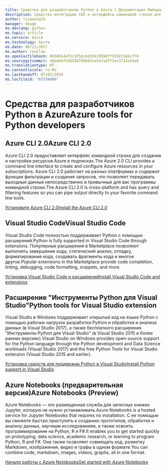 ```yaml
---
title: Средства для разработчиков Python в Azure | Документация Майкрософт
description: Средства интеграции IDE и интерфейсы командной строки для разработчиков Python, работающих со службами Azure.
author: lisawong19
manager: douge
ms.devlang: python
ms.topic: article
ms.service: Azure
ms.technology: Azure
ms.date: 06/21/2017
ms.author: routlaw
ms.openlocfilehash: 0930654af3c3f5bc6d3341959dff929225ebcf7d
ms.sourcegitcommit: 46bebbf5dd558750043ce5afadff2ec3714a54e6
ms.translationtype: HT
ms.contentlocale: ru-RU
ms.lasthandoff: 07/03/2019
ms.locfileid: "67534489"
---
```

# <a name="azure-tools-for-python-developers"></a><span data-ttu-id="9309a-103">Средства для разработчиков Python в Azure</span><span class="sxs-lookup"><span data-stu-id="9309a-103">Azure tools for Python developers</span></span>

## <a name="azure-cli-20"></a><span data-ttu-id="9309a-104">Azure CLI 2.0</span><span class="sxs-lookup"><span data-stu-id="9309a-104">Azure CLI 2.0</span></span>

<span data-ttu-id="9309a-105">Azure CLI 2.0 предоставляет интерфейс командной строки для создания и настройки ресурсов Azure в подписках.</span><span class="sxs-lookup"><span data-stu-id="9309a-105">The Azure 2.0 CLI provides a command line interface to create and configure Azure resources in your subscriptions.</span></span> <span data-ttu-id="9309a-106">Azure CLI 2.0 работает на разных платформах и содержит функции фильтрации и создания запросов, что позволяет передавать выходные данные непосредственно в привычные для вас программы командной строки.</span><span class="sxs-lookup"><span data-stu-id="9309a-106">The Azure CLI 2.0 is cross-platform and has query and filtering features so you can pipe output directly to your favorite command line tools.</span></span> 

[<span data-ttu-id="9309a-107">Установите Azure CLI 2.0</span><span class="sxs-lookup"><span data-stu-id="9309a-107">Install the Azure CLI 2.0</span></span>](https://docs.microsoft.com/cli/azure/install-azure-cli)

## <a name="visual-studio-code"></a><span data-ttu-id="9309a-108">Visual Studio Code</span><span class="sxs-lookup"><span data-stu-id="9309a-108">Visual Studio Code</span></span>
<span data-ttu-id="9309a-109">Visual Studio Code полностью поддерживает Python с помощью расширений.</span><span class="sxs-lookup"><span data-stu-id="9309a-109">Python is fully supported in Visual Studio Code through extensions.</span></span> <span data-ttu-id="9309a-110">Популярные расширения в Marketplace позволяют выполнять завершение кода, статический анализ, отладку, форматирование кода, создавать фрагменты кода и многое другое.</span><span class="sxs-lookup"><span data-stu-id="9309a-110">Popular extensions in the Marketplace provide code completion, linting, debugging, code formatting, snippets, and more.</span></span>

[<span data-ttu-id="9309a-111">Установка Visual Studio Code и расширений</span><span class="sxs-lookup"><span data-stu-id="9309a-111">Install Visual Studio Code and extensions</span></span>](https://code.visualstudio.com/docs/languages/python)

## <a name="python-tools-for-visual-studio-extension"></a><span data-ttu-id="9309a-112">Расширение "Инструменты Python для Visual Studio"</span><span class="sxs-lookup"><span data-stu-id="9309a-112">Python tools for Visual Studio extension</span></span>
<span data-ttu-id="9309a-113">Visual Studio в Windows поддерживает открытый код на языке Python с помощью рабочих нагрузок разработки Python и обработки и анализа данных (в Visual Studio 2017), а также бесплатного расширения "Инструменты Python для Visual Studio" (в Visual Studio 2015 и более ранних версиях).</span><span class="sxs-lookup"><span data-stu-id="9309a-113">Visual Studio on Windows provides open-source support for the Python language through the Python development and Data Science workloads (Visual Studio 2017) and the free Python Tools for Visual Studio extension (Visual Studio 2015 and earlier).</span></span> 

[<span data-ttu-id="9309a-114">Установка средств для поддержки Python в Visual Studio</span><span class="sxs-lookup"><span data-stu-id="9309a-114">Install Python support in Visual Studio</span></span>](https://docs.microsoft.com/visualstudio/python/installation)

## <a name="azure-notebooks-preview"></a><span data-ttu-id="9309a-115">Azure Notebooks (предварительная версия)</span><span class="sxs-lookup"><span data-stu-id="9309a-115">Azure Notebooks (Preview)</span></span>
<span data-ttu-id="9309a-116">Azure Notebooks — это размещенная служба для записных книжек Jupyter, которую не нужно устанавливать.</span><span class="sxs-lookup"><span data-stu-id="9309a-116">Azure Notebooks is a hosted service for Jupyter Notebooks that requires no installation.</span></span> <span data-ttu-id="9309a-117">С ее помощью вы сможете быстро приступить к созданию прототипов, обработке и анализу данных, научным исследованиям, а также освоить программирование на Python, R и F#.</span><span class="sxs-lookup"><span data-stu-id="9309a-117">It enables you to get started quickly on prototyping, data science, academic research, or learning to program Python, R and F#.</span></span> <span data-ttu-id="9309a-118">Она также позволяет совмещать код, разметку Markdown, изображения, видео и графы в одном формате.</span><span class="sxs-lookup"><span data-stu-id="9309a-118">You can combine code, markdown, images, videos, graphs, all in one format.</span></span>

[<span data-ttu-id="9309a-119">Начало работы с Azure Notebooks</span><span class="sxs-lookup"><span data-stu-id="9309a-119">Get started with Azure Notebooks</span></span>](https://notebooks.azure.com/)
